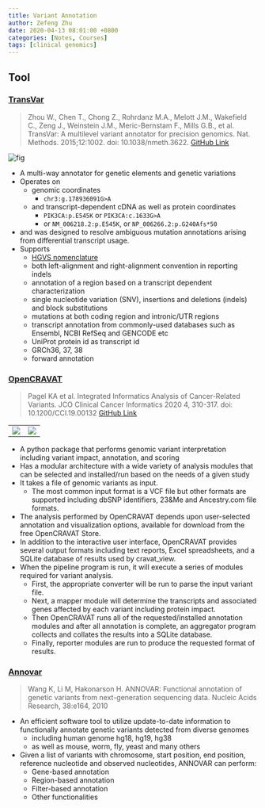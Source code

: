 ```yaml
---
title: Variant Annotation
author: Zefeng Zhu
date: 2020-04-13 08:01:00 +0800
categories: [Notes, Courses]
tags: [clinical genomics]
---
```


## Tool

### [TransVar](https://bioinformatics.mdanderson.org/public-software/transvar/)

> Zhou W., Chen T., Chong Z., Rohrdanz M.A., Melott J.M., Wakefield C., Zeng J., Weinstein J.M., Meric-Bernstam F., Mills G.B., et al. TransVar: A multilevel variant annotator for precision genomics. Nat. Methods. 2015;12:1002. doi: 10.1038/nmeth.3622. [GitHub Link](https://github.com/zwdzwd/transvar)

![fig](https://www.ncbi.nlm.nih.gov/pmc/articles/PMC4772859/bin/nihms761865f1.jpg)

* A multi-way annotator for genetic elements and genetic variations
* Operates on
  * genomic coordinates 
    * `chr3:g.178936091G>A`
  * and transcript-dependent cDNA as well as protein coordinates 
    * `PIK3CA:p.E545K` or `PIK3CA:c.1633G>A`
    * or `NM_006218.2:p.E545K`, or `NP_006266.2:p.G240Afs*50`
* and was designed to resolve ambiguous mutation annotations arising from differential transcript usage.
* Supports
  * [HGVS nomenclature](https://varnomen.hgvs.org/)
  * both left-alignment and right-alignment convention in reporting indels
  * annotation of a region based on a transcript dependent characterization
  * single nucleotide variation (SNV), insertions and deletions (indels) and block substitutions
  * mutations at both coding region and intronic/UTR regions
  * transcript annotation from commonly-used databases such as Ensembl, NCBI RefSeq and GENCODE etc
  * UniProt protein id as transcript id
  * GRCh36, 37, 38
  * forward annotation

### [OpenCRAVAT](https://opencravat.org/index.html)

> Pagel KA et al. Integrated Informatics Analysis of Cancer-Related Variants. JCO Clinical Cancer Informatics 2020 4, 310-317. doi: 10.1200/CCI.19.00132 [GitHub Link](https://github.com/KarchinLab/open-cravat)


<table>
    <tr>
        <td>
        <img src='https://github.com/KarchinLab/open-cravat/wiki/figures/OpenCRAVAT_Overview3.png
'></td>
        <td>
        <img src='https://github.com/KarchinLab/open-cravat/wiki/figures/OC_schematic.png'>
        </td>
    </tr>
</table>

* A python package that performs genomic variant interpretation including variant impact, annotation, and scoring
* Has a modular architecture with a wide variety of analysis modules that can be selected and installed/run based on the needs of a given study
* It takes a file of genomic variants as input. 
  * The most common input format is a VCF file but other formats are supported including dbSNP identifiers, 23&Me and Ancestry.com file formats.
* The analysis performed by OpenCRAVAT depends upon user-selected annotation and visualization options, available for download from the free OpenCRAVAT Store. 
* In addition to the interactive user interface, OpenCRAVAT provides several output formats including text reports, Excel spreadsheets, and a SQLite database of results used by cravat_view.
* When the pipeline program is run, it will execute a series of modules required for variant analysis. 
  * First, the appropriate converter will be run to parse the input variant file. 
  * Next, a mapper module will determine the transcripts and associated genes affected by each variant including protein impact. 
  * Then OpenCRAVAT runs all of the requested/installed annotation modules and after all annotation is complete, an aggregator program collects and collates the results into a SQLite database. 
  * Finally, reporter modules are run to produce the requested format of results.


### [Annovar](https://doc-openbio.readthedocs.io/projects/annovar/en/latest/)

> Wang K, Li M, Hakonarson H. ANNOVAR: Functional annotation of genetic variants from next-generation sequencing data. Nucleic Acids Research, 38:e164, 2010

* An efficient software tool to utilize update-to-date information to functionally annotate genetic variants detected from diverse genomes
  * including human genome hg18, hg19, hg38
  * as well as mouse, worm, fly, yeast and many others
* Given a list of variants with chromosome, start position, end position, reference nucleotide and observed nucleotides, ANNOVAR can perform:
  * Gene-based annotation
  * Region-based annotation
  * Filter-based annotation
  * Other functionalities